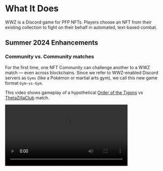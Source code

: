 # What It Does

WWZ is a Discord game for PFP NFTs. Players choose an NFT from their existing collection to fight on their behalf in automated, text-based combat.

## Summer 2024 Enhancements

### Community vs. Community matches

For the first time, one NFT Community can challenge another to a WWZ match &mdash; even across blockchains. Since we refer to WWZ-enabled Discord servers as `Gyms` (like a Pokémon or martial arts gym), we call this new game format `Gym-vs-Gym`.

This video shows gameplay of a hypothetical [Order of the Tigons](https://www.orderofthetigons.com/) vs [ThetaZillaClub](https://thetazillaclub.com/) match.

<video width="400" src="gvg-take-5.720.mp4" preview-src="logo.png"/>

### Community leagues

The new cross-community game format launched with support for organized league play. Communities play against other Communities for bragging rights and possibly prizes while game results are tracked against a league leaderboard.

Our goal for this feature is to support Web3's version of something like a volleyball or softball league in Web3.

| ![league-scoreboard.png](league-scoreboard.png){border-effect=line} | ![league-standings.png](league-standings.png){border-effect=line} | 
|:--------------------------------------------------------------------:| 
|                              *Sample league scoreboard* | *Sample league standings*                              |

### On-Chain, In-Game Cosmetics

Players have the option to wear a skin in-game. We first introduced this feature in December 2023. As part of our Summer Release, these skins are now NFTs on the Theta Blockchain. 

To date, these cosmetics have been earned by attending or winning special WWZ events (such as our PvP tournament described below). Thanks to help from OpenTheta, players may also [buy and sell these rewards](https://opentheta.io/collection/awards). 

### Automated TFUEL Play-to-Earn Rewards

We are demonstrating automated TFUEL play-to-earn rewards in the #free-for-all channel of our Discord. For now, players are earning TFUEL in the following ways:

* Winning a match earns `X` TFUEL where `X` is the number of players in the match
* Defeating a player with a Bounty earns `Y` TFUEL where `Y` varies as a function of `X` depending on bounty severity

### Inaugural Player-vs-Player Open Tournament

We included new features to support or first organized PvP Tournament in mid-June.  

### Quality of Life Improvements